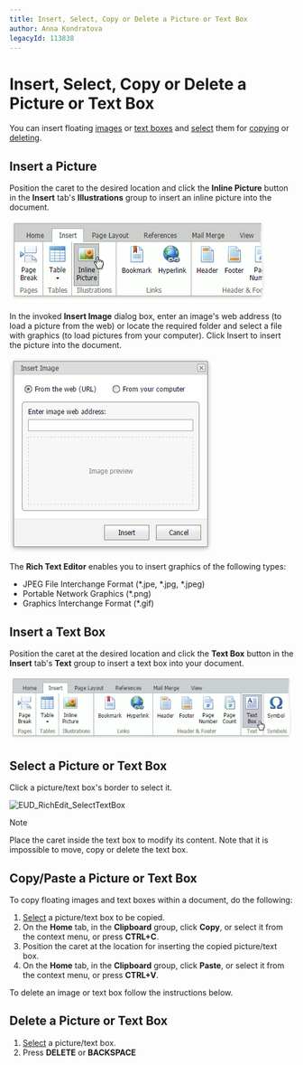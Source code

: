 ```yaml
---
title: Insert, Select, Copy or Delete a Picture or Text Box
author: Anna Kondratova
legacyId: 113838
---
```

# Insert, Select, Copy or Delete a Picture or Text Box
You can insert floating [images](#image) or [text boxes](#textbox) and  [select](#select) them for [copying](#copy) or [deleting](#delete).

## <a name="image"/>Insert a Picture
Position the caret to the desired location and click the **Inline Picture** button in the **Insert** tab's **Illustrations** group to insert an inline picture into the document. 

![EUD_ASPxRichEdit_Insert_InsertInlinePicture](../../../images/img117833.png)

In the invoked **Insert Image** dialog box, enter an image's web address (to load a picture from the web) or locate the required folder and select a file with graphics (to load pictures from your computer). Click Insert to insert the picture into the document.

![EUD_ASPxRichEdit_Insert_InsertPictureDialog](../../../images/img117834.png)

The **Rich Text Editor** enables you to insert graphics of the following types:
* JPEG File Interchange Format (*.jpe, *.jpg, *.jpeg)
* Portable Network Graphics (*.png)
* Graphics Interchange Format (*.gif)

## <a name="textbox"/>Insert a Text Box
Position the caret at the desired location and click the **Text Box** button in the **Insert** tab's **Text** group to insert a text box into your document.

![EUD_RichEdit_InsertTextBox](../../../images/img128945.png)

## <a name="select"/>Select a Picture or Text Box
Click a picture/text box's border to select it. 

![EUD_RichEdit_SelectTextBox](../../../images/img128947.png)

> [!NOTE]
> Place the caret inside the text box to modify its content. Note that it is impossible to move, copy or delete the text box.

## <a name="copy"/>Copy/Paste a Picture or Text Box
To copy floating images and text boxes within a document, do the following: 
1. [Select](#select) a picture/text box to be copied.
2. On the **Home** tab, in the **Clipboard** group, click **Copy**, or select it from the context menu, or press **CTRL+C**.
3. Position the caret at the location for inserting the copied picture/text box.
4. On the **Home** tab, in the **Clipboard** group, click **Paste**, or select it from the context menu, or press **CTRL+V**.

To delete an image or text box follow the instructions below.

## <a name="delete"/>Delete a Picture or Text Box
1. [Select](#select) a picture/text box.
2. Press **DELETE** or **BACKSPACE**
